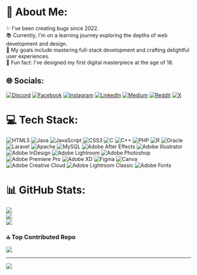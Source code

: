 # 💫 About Me:
✨ I've been creating bugs since 2022.<br>📚 Currently, I'm on a learning journey exploring the depths of web development and design.<br>🎯 My goals include mastering full-stack development and crafting delightful user experiences.<br>🎲 Fun fact: I've designed my first digital masterpiece at the age of 18.


## 🌐 Socials:
[![Discord](https://img.shields.io/badge/Discord-%237289DA.svg?logo=discord&logoColor=white)](https://discord.gg/sambhavburad) [![Facebook](https://img.shields.io/badge/Facebook-%231877F2.svg?logo=Facebook&logoColor=white)](https://facebook.com/sambhav.burad.9) [![Instagram](https://img.shields.io/badge/Instagram-%23E4405F.svg?logo=Instagram&logoColor=white)](https://instagram.com/jn_sambhav) [![LinkedIn](https://img.shields.io/badge/LinkedIn-%230077B5.svg?logo=linkedin&logoColor=white)](https://linkedin.com/in/sambhavburad) [![Medium](https://img.shields.io/badge/Medium-12100E?logo=medium&logoColor=white)](https://medium.com/@@buradsambhav) [![Reddit](https://img.shields.io/badge/Reddit-%23FF4500.svg?logo=Reddit&logoColor=white)](https://reddit.com/user/sambhavburad) [![X](https://img.shields.io/badge/X-black.svg?logo=X&logoColor=white)](https://x.com/SambhavBurad) 

# 💻 Tech Stack:
![HTML5](https://img.shields.io/badge/html5-%23E34F26.svg?style=flat&logo=html5&logoColor=white) ![Java](https://img.shields.io/badge/java-%23ED8B00.svg?style=flat&logo=openjdk&logoColor=white) ![JavaScript](https://img.shields.io/badge/javascript-%23323330.svg?style=flat&logo=javascript&logoColor=%23F7DF1E) ![CSS3](https://img.shields.io/badge/css3-%231572B6.svg?style=flat&logo=css3&logoColor=white) ![C](https://img.shields.io/badge/c-%2300599C.svg?style=flat&logo=c&logoColor=white) ![C++](https://img.shields.io/badge/c++-%2300599C.svg?style=flat&logo=c%2B%2B&logoColor=white) ![PHP](https://img.shields.io/badge/php-%23777BB4.svg?style=flat&logo=php&logoColor=white) ![R](https://img.shields.io/badge/r-%23276DC3.svg?style=flat&logo=r&logoColor=white) ![Oracle](https://img.shields.io/badge/Oracle-F80000?style=flat&logo=oracle&logoColor=white) ![Laravel](https://img.shields.io/badge/laravel-%23FF2D20.svg?style=flat&logo=laravel&logoColor=white) ![Apache](https://img.shields.io/badge/apache-%23D42029.svg?style=flat&logo=apache&logoColor=white) ![MySQL](https://img.shields.io/badge/mysql-4479A1.svg?style=flat&logo=mysql&logoColor=white) ![Adobe After Effects](https://img.shields.io/badge/Adobe%20After%20Effects-9999FF.svg?style=flat&logo=Adobe%20After%20Effects&logoColor=white) ![Adobe Illustrator](https://img.shields.io/badge/adobe%20illustrator-%23FF9A00.svg?style=flat&logo=adobe%20illustrator&logoColor=white) ![Adobe InDesign](https://img.shields.io/badge/Adobe%20InDesign-49021F?style=flat&logo=adobeindesign&logoColor=FF3366) ![Adobe Lightroom](https://img.shields.io/badge/Adobe%20Lightroom-31A8FF.svg?style=flat&logo=Adobe%20Lightroom&logoColor=white) ![Adobe Photoshop](https://img.shields.io/badge/adobe%20photoshop-%2331A8FF.svg?style=flat&logo=adobe%20photoshop&logoColor=white) ![Adobe Premiere Pro](https://img.shields.io/badge/Adobe%20Premiere%20Pro-9999FF.svg?style=flat&logo=Adobe%20Premiere%20Pro&logoColor=white) ![Adobe XD](https://img.shields.io/badge/Adobe%20XD-470137?style=flat&logo=Adobe%20XD&logoColor=#FF61F6) ![Figma](https://img.shields.io/badge/figma-%23F24E1E.svg?style=flat&logo=figma&logoColor=white) ![Canva](https://img.shields.io/badge/Canva-%2300C4CC.svg?style=flat&logo=Canva&logoColor=white) ![Adobe Creative Cloud](https://img.shields.io/badge/Adobe%20Creative%20Cloud-DA1F26.svg?style=flat&logo=Adobe%20Creative%20Cloud&logoColor=white) ![Adobe Lightroom Classic](https://img.shields.io/badge/Adobe%20Lightroom%20Classic-31A8FF.svg?style=flat&logo=Adobe%20Lightroom%20Classic&logoColor=white) ![Adobe Fonts](https://img.shields.io/badge/Adobe%20Fonts-000B1D.svg?style=flat&logo=Adobe%20Fonts&logoColor=white)
# 📊 GitHub Stats:
![](https://github-readme-stats.vercel.app/api?username=sambhavburad&theme=dark&hide_border=false&include_all_commits=true&count_private=false)<br/>
![](https://github-readme-streak-stats.herokuapp.com/?user=sambhavburad&theme=dark&hide_border=false)<br/>
![](https://github-readme-stats.vercel.app/api/top-langs/?username=sambhavburad&theme=dark&hide_border=false&include_all_commits=true&count_private=false&layout=compact)

### 🔝 Top Contributed Repo
![](https://github-contributor-stats.vercel.app/api?username=sambhavburad&limit=5&theme=dark&combine_all_yearly_contributions=true)

---
[![](https://visitcount.itsvg.in/api?id=sambhavburad&icon=0&color=0)](https://visitcount.itsvg.in)

<!-- Proudly created with GPRM ( https://gprm.itsvg.in ) -->
